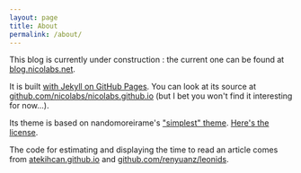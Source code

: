 ```yaml
---
layout: page
title: About
permalink: /about/
---
```


This blog is currently under construction : the current one can be found at [blog.nicolabs.net](http://blog.nicolabs.net).

It is built [with Jekyll on GitHub Pages](https://help.github.com/articles/using-jekyll-as-a-static-site-generator-with-github-pages/). You can look at its source at [github.com/nicolabs/nicolabs.github.io](https://github.com/nicolabs/nicolabs.github.io) (but I bet you won't find it interesting for now...).

Its theme is based on nandomoreirame's ["simplest" theme](https://github.com/nandomoreirame/simplest). [Here's the license](https://github.com/nandomoreirame/simplest/blob/master/LICENSE).

The code for estimating and displaying the time to read an article comes from [atekihcan.github.io](http://atekihcan.github.io/blog/2014/reading-time-estimate-in-jekyll) and [github.com/renyuanz/leonids](https://github.com/renyuanz/leonids).
